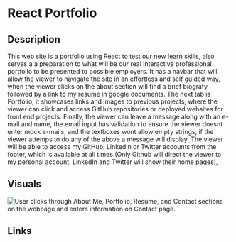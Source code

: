 # React Portfolio

## Description

This web site is a portfolio using React to test our new learn skills, also serves a a preparation to what will be our real interactive professional portfolio to be presented to possible employers.
It has a navbar that will allow the viewer to navigate the site in an effortless and self guided way, when the viewer clicks on the about section will find a brief biografy followed by a link to my resume in google documents.
The next tab is Portfolio, it showcases links and images to previous projects, where the viewer can click and access GitHub repositories or deployed websites for front end projects.
Finally, the viewer can leave a message along with an e-mail and name, the email input has validation to ensure the viewer doesnt enter mock e-mails, and the textboxes wont allow empty strings, if the viewer attemps to do any of the above a message will display.
The viewer will be able to access my GitHub, LinkedIn or Twitter accounts from the footer, which is available at all times.(Only Github will direct the viewer to my personal account, LinkedIn and Twitter will show their home pages),


## Visuals



![User clicks through About Me, Portfolio, Resume, and Contact sections on the webpage and enters information on Contact page.](./Assets/20-react-homework-demo-01.gif)

## Links

